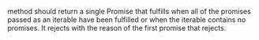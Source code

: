 method should return a single Promise that fulfills when all of the promises passed as an iterable have been fulfilled or when the iterable contains no promises. It rejects with the reason of the first promise that rejects.